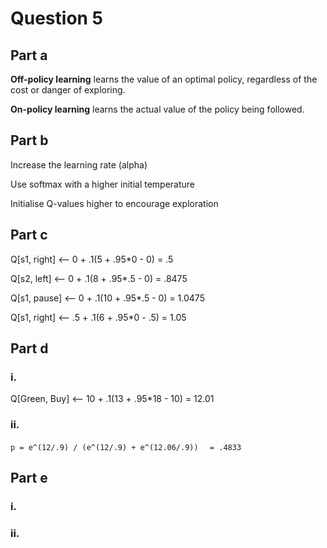 # Question 5
## Part a
**Off-policy learning** learns the value of an optimal policy, regardless of the cost or danger of exploring.

**On-policy learning** learns the actual value of the policy being followed.

## Part b
Increase the learning rate (alpha)

Use softmax with a higher initial temperature

Initialise Q-values higher to encourage exploration

## Part c
Q[s1, right] <-- 0 + .1(5 + .95\*0 - 0) = .5

Q[s2, left] <-- 0 + .1(8 + .95\*.5 - 0) = .8475

Q[s1, pause] <-- 0 + .1(10 + .95\*.5 - 0) = 1.0475

Q[s1, right] <-- .5 + .1(6 + .95\*0 - .5) = 1.05

## Part d
### i.
Q[Green, Buy] <-- 10 + .1(13 + .95\*18 - 10) = 12.01

### ii.
`p = e^(12/.9) / (e^(12/.9) + e^(12.06/.9))`
`  = .4833`
  
## Part e
### i.

### ii. 
